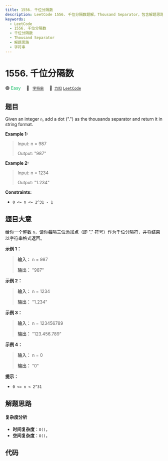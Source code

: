 ```yaml
---
title: 1556. 千位分隔数
description: LeetCode 1556. 千位分隔数题解，Thousand Separator，包含解题思路、复杂度分析以及完整的 JavaScript 代码实现。
keywords:
  - LeetCode
  - 1556. 千位分隔数
  - 千位分隔数
  - Thousand Separator
  - 解题思路
  - 字符串
---
```


# 1556. 千位分隔数

🟢 <font color=#15bd66>Easy</font>&emsp; 🔖&ensp; [`字符串`](/tag/string.md)&emsp; 🔗&ensp;[`力扣`](https://leetcode.cn/problems/thousand-separator) [`LeetCode`](https://leetcode.com/problems/thousand-separator)

## 题目

Given an integer `n`, add a dot (".") as the thousands separator and return it
in string format.

**Example 1:**

> Input: n = 987
>
> Output: "987"

**Example 2:**

> Input: n = 1234
>
> Output: "1.234"

**Constraints:**

- `0 <= n <= 2^31 - 1`

## 题目大意

给你一个整数 `n`，请你每隔三位添加点（即 "." 符号）作为千位分隔符，并将结果以字符串格式返回。

**示例 1：**

> **输入：** n = 987
>
> **输出：** "987"

**示例 2：**

> **输入：** n = 1234
>
> **输出：** "1.234"

**示例 3：**

> **输入：** n = 123456789
>
> **输出：** "123.456.789"

**示例 4：**

> **输入：** n = 0
>
> **输出：** "0"

**提示：**

- `0 <= n < 2^31`

## 解题思路

#### 复杂度分析

- **时间复杂度**：`O()`，
- **空间复杂度**：`O()`，

## 代码

```javascript

```
